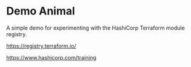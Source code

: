 # Demo Animal

A simple demo for experimenting with the HashiCorp Terraform module registry.

https://registry.terraform.io/

https://www.hashicorp.com/training
